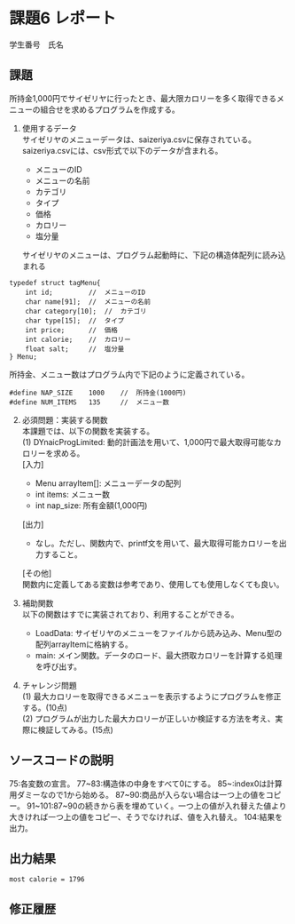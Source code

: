# 課題6 レポート
学生番号　氏名


## 課題
所持金1,000円でサイゼリヤに行ったとき、最大限カロリーを多く取得できるメニューの組合せを求めるプログラムを作成する。

1. 使用するデータ  
サイゼリヤのメニューデータは、saizeriya.csvに保存されている。saizeriya.csvには、csv形式で以下のデータが含まれる。
    - メニューのID
    - メニューの名前
    - カテゴリ
    - タイプ
    - 価格
    - カロリー
    - 塩分量

    サイゼリヤのメニューは、プログラム起動時に、下記の構造体配列に読み込まれる
```
typedef struct tagMenu{
    int id;         //  メニューのID
    char name[91];  //  メニューの名前
    char category[10];  //  カテゴリ
    char type[15];  //  タイプ
    int price;      //  価格
    int calorie;    //  カロリー
    float salt;     //  塩分量
} Menu;
```


所持金、メニュー数はプログラム内で下記のように定義されている。


```
#define NAP_SIZE    1000    //  所持金(1000円)
#define NUM_ITEMS   135     //  メニュー数   
```

2. 必須問題：実装する関数  
本課題では、以下の関数を実装する。  
(1) DYnaicProgLimited: 動的計画法を用いて、1,000円で最大取得可能なカロリーを求める。  
    [入力]
    - Menu arrayItem[]: メニューデータの配列  
    - int items: メニュー数  
    - int nap_size: 所有金額(1,000円)  

    [出力]  
    - なし。ただし、関数内で、printf文を用いて、最大取得可能カロリーを出力すること。  

    [その他]  
    関数内に定義してある変数は参考であり、使用しても使用しなくても良い。



3. 補助関数  
以下の関数はすでに実装されており、利用することができる。
    - LoadData: サイゼリヤのメニューをファイルから読み込み、Menu型の配列arrayItemに格納する。  
    - main: メイン関数。データのロード、最大摂取カロリーを計算する処理を呼び出す。  


4. チャレンジ問題  
(1) 最大カロリーを取得できるメニューを表示するようにプログラムを修正する。(10点)  
(2) プログラムが出力した最大カロリーが正しいか検証する方法を考え、実際に検証してみる。(15点)  



## ソースコードの説明

75:各変数の宣言。
77~83:構造体の中身をすべて0にする。
85~:index0は計算用ダミーなので1から始める。
87~90:商品が入らない場合は一つ上の値をコピー。
91~101:87~90の続きから表を埋めていく。一つ上の値が入れ替えた値より大きければ一つ上の値をコピー、そうでなければ、値を入れ替え。
104:結果を出力。

## 出力結果

```
most calorie = 1796
```

## 修正履歴

